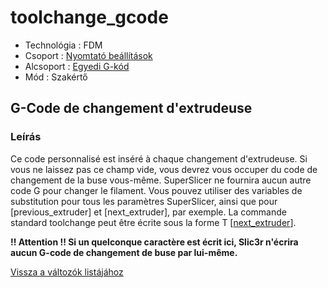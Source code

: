 # toolchange\_gcode

* Technológia : FDM
* Csoport : [Nyomtató beállítások](../../beallitasok/printer_settings.md)
* Alcsoport : [Egyedi G-kód](../../beallitasok/printer_settings.md#g-code-personnalisé)
* Mód : Szakértő

## G-Code de changement d'extrudeuse

### Leírás

Ce code personnalisé est inséré à chaque changement d'extrudeuse. Si vous ne laissez pas ce champ vide, vous devrez vous occuper du code de changement de la buse vous-même. SuperSlicer ne fournira aucun autre code G pour changer le filament. Vous pouvez utiliser des variables de substitution pour tous les paramètres SuperSlicer, ainsi que pour \[previous\_extruder\] et \[next\_extruder\], par exemple. La commande standard toolchange peut être écrite sous la forme T \[[next\_extruder](next_extruder.md)\].

**!! Attention !! Si un quelconque caractère est écrit ici, Slic3r n'écrira aucun G-code de changement de buse par lui-même.**

[Vissza a változók listájához](/)

